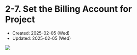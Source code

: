 # 2-7. Set the Billing Account for Project
* Created: 2025-02-05 (Wed)
* Updated: 2025-02-05 (Wed)


<img src="img/set_the_billing_account_for_project.png">